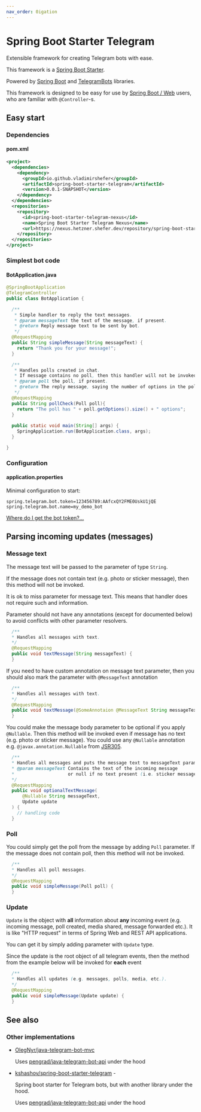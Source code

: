 ```yaml
---
nav_order: 0igation
---
```


# Spring Boot Starter Telegram

Extensible framework for creating Telegram bots with ease.

This framework is a [Spring Boot Starter](https://www.geeksforgeeks.org/spring-boot-starters/).

Powered by [Spring Boot](https://github.com/spring-projects/spring-boot) and
[TelegramBots](https://github.com/rubenlagus/TelegramBots) libraries.

This framework is designed to be easy for use by [Spring Boot / Web](https://spring.io/guides/gs/spring-boot/) users, who are familiar with `@Controller`-s.

## Easy start

### Dependencies

#### pom.xml
```xml
<project>
  <dependencies>
    <dependency>
      <groupId>io.github.vladimirshefer</groupId>
      <artifactId>spring-boot-starter-telegram</artifactId>
      <version>0.0.1-SNAPSHOT</version>
    </dependency>
  </dependencies>
  <repositories>
    <repository>
      <id>spring-boot-starter-telegram-nexus</id>
      <name>Spring Boot Starter Telegram Nexus</name>
      <url>https://nexus.hetzner.shefer.dev/repository/spring-boot-starter-telegram/</url>
    </repository>
  </repositories>
</project>
```


### Simplest bot code

#### BotApplication.java
```java
@SpringBootApplication
@TelegramController
public class BotApplication {

  /**
   * Simple handler to reply the text messages.
   * @param messageText the text of the message, if present.
   * @return Reply message text to be sent by bot.
   */
  @RequestMapping
  public String simpleMessage(String messageText) {
    return "Thank you for your message!";
  }

  /**
   * Handles polls created in chat.
   * If message contains no poll, then this handler will not be invoked.
   * @param poll the poll, if present.
   * @return The reply message, saying the number of options in the poll.
   */
  @RequestMapping
  public String pollCheck(Poll poll){
    return "The poll has " + poll.getOptions().size() + " options";
  }
  
  public static void main(String[] args) {
    SpringApplication.run(BotApplication.class, args);
  }

}
```

### Configuration

#### application.properties

Minimal configuration to start:
```properties
spring.telegram.bot.token=123456789:AAfcxQY2FME0UskU1jQE
spring.telegram.bot.name=my_demo_bot
```
[Where do I get the bot token?...](https://core.telegram.org/bots#6-botfather)

## Parsing incoming updates (messages)

### Message text
The message text will be passed to the parameter of type `String`.

If the message does not contain text (e.g. photo or sticker message),
then this method will not be invoked.

It is ok to miss parameter for message text. This means that handler does not require such and information.

Parameter should not have any annotations (except for documented below)
to avoid conflicts with other parameter resolvers.
```java
  /**
  * Handles all messages with text.
  */
  @RequestMapping
  public void textMessage(String messageText) {
  }
```

If you need to have custom annotation on message text parameter,
then you should also mark the parameter with `@MessageText` annotation

```java
  /**
  * Handles all messages with text.
  */
  @RequestMapping
  public void textMessage(@SomeAnnotaion @MessageText String messageText) {
  }
```

You could make the message body parameter to be optional if you apply `@Nullable`.
Then this method will be invoked even if message has no text (e.g. photo or sticker message).
You could use any `@Nullable` annotation e.g.
`@javax.annotation.Nullable` from [JSR305](https://mvnrepository.com/artifact/com.google.code.findbugs/jsr305).

```java
  /**
  * Handles all messages and puts the message text to messageText parameter if present.
  * @param messageText Contains the text of the incoming message 
  *                    or null if no text present (i.e. sticker message).
  */
  @RequestMapping
  public void optionalTextMessage(
      @Nullable String messageText,
      Update update
  ) {
    // handling code
  }
```

### Poll
You could simply get the poll from the message by adding `Poll` parameter.
If the message does not contain poll, then this method will not be invoked.
```java
  /**
  * Handles all poll messages.
  */
  @RequestMapping
  public void simpleMessage(Poll poll) {
  }
```

### Update
`Update` is the object with **all** information about **any** incoming event
(e.g. incoming message, poll created, media shared, message forwarded etc.).
It is like "HTTP request" in terms of Spring Web and REST API applications.

You can get it by simply adding parameter with `Update` type.

Since the update is the root object of all telegram events, then the method from the example below will be invoked for **each** event
```java
  /**
  * Handles all updates (e.g. messages, polls, media, etc.).
  */
  @RequestMapping
  public void simpleMessage(Update update) {
  }
```


## See also

### Other implementations
- [OlegNyr/java-telegram-bot-mvc](https://github.com/OlegNyr/java-telegram-bot-mvc)

  Uses [pengrad/java-telegram-bot-api](https://github.com/pengrad/java-telegram-bot-api) under the hood


- [kshashov/spring-boot-starter-telegram](https://github.com/kshashov/spring-boot-starter-telegram/) -

  Spring boot starter for Telegram bots, but with another library under the hood.

  Uses [pengrad/java-telegram-bot-api](https://github.com/pengrad/java-telegram-bot-api) under the hood
  
